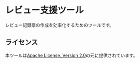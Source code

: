 # レビュー支援ツール

レビュー記録票の作成を効率化するためのツールです。

## ライセンス

本ツールは[Apache License, Version 2.0](https://www.apache.org/licenses/LICENSE-2.0)の元に提供されています。
